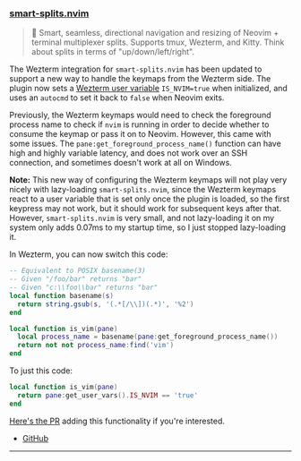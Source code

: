 <h3 id="update-smart-splits.nvim">
  <a href="#update-smart-splits.nvim">
    <span class="icon-text">
      <span class="icon">
        <i class="fa-solid fa-book"></i>
      </span>
    </span>
    <span>smart-splits.nvim</span>
  </a>
</h3>

> 🧠 Smart, seamless, directional navigation and resizing of Neovim + terminal multiplexer splits. Supports tmux, Wezterm, and Kitty. Think about splits in terms of "up/down/left/right".

The Wezterm integration for `smart-splits.nvim` has been updated to support a new way to handle the keymaps from the Wezterm side.
The plugin now sets a [Wezterm user variable](https://wezfurlong.org/wezterm/shell-integration.html#user-vars) `IS_NVIM=true`
when initialized, and uses an `autocmd` to set it back to `false` when Neovim exits.

Previously, the Wezterm keymaps would need to check the foreground process name to check if `nvim` is running in order to decide whether to consume
the keymap or pass it on to Neovim. However, this came with some issues. The `pane:get_foreground_process_name()` function can have high and highly
variable latency, and does not work over an SSH connection, and sometimes doesn't work at all on Windows.

**Note:** This new way of configuring the Wezterm keymaps will not play very nicely with lazy-loading `smart-splits.nvim`, since
the Wezterm keymaps react to a user variable that is set only once the plugin is loaded, so the first keypress may not work, but it should
work for subsequent keys after that. However, `smart-splits.nvim` is very small, and not lazy-loading it on my system only adds 0.07ms
to my startup time, so I just stopped lazy-loading it.

In Wezterm, you can now switch this code:

```lua
-- Equivalent to POSIX basename(3)
-- Given "/foo/bar" returns "bar"
-- Given "c:\\foo\\bar" returns "bar"
local function basename(s)
  return string.gsub(s, '(.*[/\\])(.*)', '%2')
end

local function is_vim(pane)
  local process_name = basename(pane:get_foreground_process_name())
  return not not process_name:find('vim')
end
```

To just this code:

```lua
local function is_vim(pane)
  return pane:get_user_vars().IS_NVIM == 'true'
end
```

[Here's the PR](https://github.com/mrjones2014/smart-splits.nvim/pull/105) adding this functionality if you're interested.

- [GitHub](https://github.com/mrjones2014/smart-splits.nvim#wezterm)

---
